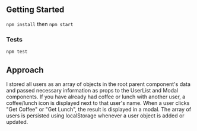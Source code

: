 ## Getting Started
`npm install` then `npm start`
### Tests
`npm test`
## Approach
I stored all users as an array of objects in the root parent component's data and passed necessary information as props to the UserList and Modal components.
If you have already had coffee or lunch with another user, a coffee/lunch icon is displayed next to that user's name.
When a user clicks "Get Coffee" or "Get Lunch", the result is displayed in a modal. The array of users is persisted using localStorage whenever a user object
is added or updated.
